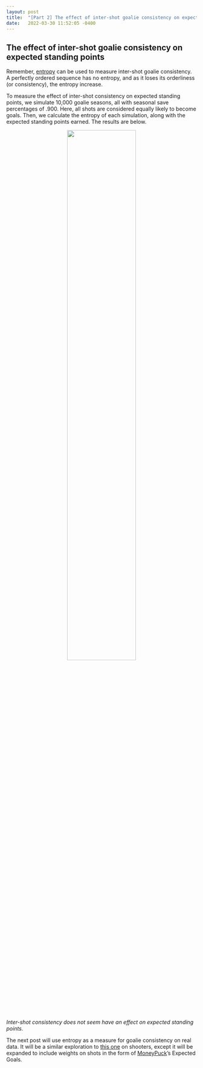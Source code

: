 ```yaml
---
layout: post
title:  "[Part 2] The effect of inter-shot goalie consistency on expected standing points "
date:   2022-03-30 11:52:05 -0400
---
```

<h2> The effect of inter-shot goalie consistency on expected standing points </h2>
<p>
Remember, <a href="https://spazznolo.github.io/2022/03/28/goalie-consistency-intro.html">entropy</a> can be used to measure inter-shot goalie consistency. A perfectly ordered sequence has no entropy, and as it loses its orderliness (or consistency), the entropy increase. 
</p>
<p>
To measure the effect of inter-shot consistency on expected standing points, we simulate 10,000 goalie seasons, all with seasonal save percentages of .900. Here, all shots are considered equally likely to become goals. Then, we calculate the entropy of each simulation, along with the expected standing points earned. The results are below.
</p>
<p>
<div style="text-align: center"> <img src="https://spazznolo.github.io/figs/goalie-one-threee.png" width="60%" length="150"/></div>
</p>
<p>
<em>Inter-shot consistency does not seem have an effect on expected standing points.</em>
</p>
<p>

The next post will use entropy as a measure for goalie consistency on real data. It will be a similar exploration to <a href="https://github.com/namitanandakumar/Draft-Analysis/blob/master/Streakiness/VanHAC%202018.pdf">this one</a> on shooters, except it will be expanded to include weights on shots in the form of <a href="https://moneypuck.com/">MoneyPuck</a>’s Expected Goals.
</p>